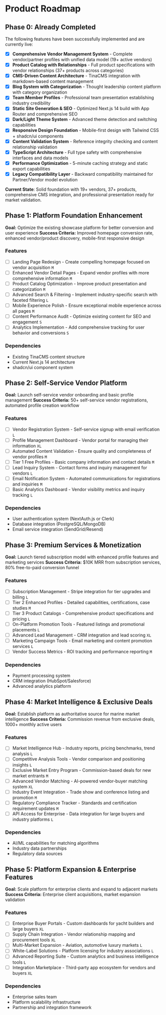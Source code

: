 # Product Roadmap

## Phase 0: Already Completed

The following features have been successfully implemented and are currently live:

- [x] **Comprehensive Vendor Management System** - Complete vendor/partner profiles with unified data model (19+ active vendors)
- [x] **Product Catalog with Relationships** - Full product specifications with vendor relationships (37+ products across categories)
- [x] **CMS-Driven Content Architecture** - TinaCMS integration with markdown-based content management
- [x] **Blog System with Categorization** - Thought leadership content platform with category organization
- [x] **Team Member Profiles** - Professional team presentation establishing industry credibility
- [x] **Static Site Generation & SEO** - Optimized Next.js 14 build with App Router and comprehensive SEO
- [x] **Dark/Light Theme System** - Advanced theme detection and switching capabilities
- [x] **Responsive Design Foundation** - Mobile-first design with Tailwind CSS + shadcn/ui components
- [x] **Content Validation System** - Reference integrity checking and content relationship validation
- [x] **TypeScript Architecture** - Full type safety with comprehensive interfaces and data models
- [x] **Performance Optimization** - 5-minute caching strategy and static export capabilities
- [x] **Legacy Compatibility Layer** - Backward compatibility maintained for Partner/Vendor model evolution

**Current State**: Solid foundation with 19+ vendors, 37+ products, comprehensive CMS integration, and professional presentation ready for market validation.

## Phase 1: Platform Foundation Enhancement

**Goal:** Optimize the existing showcase platform for better conversion and user experience
**Success Criteria:** Improved homepage conversion rate, enhanced vendor/product discovery, mobile-first responsive design

### Features

- [ ] Landing Page Redesign - Create compelling homepage focused on vendor acquisition `M`
- [ ] Enhanced Vendor Detail Pages - Expand vendor profiles with more comprehensive information `M`
- [ ] Product Catalog Optimization - Improve product presentation and categorization `M`
- [ ] Advanced Search & Filtering - Implement industry-specific search with faceted filtering `L`
- [ ] Mobile Experience Polish - Ensure exceptional mobile experience across all pages `M`
- [ ] Content Performance Audit - Optimize existing content for SEO and engagement `S`
- [ ] Analytics Implementation - Add comprehensive tracking for user behavior and conversions `S`

### Dependencies

- Existing TinaCMS content structure
- Current Next.js 14 architecture
- shadcn/ui component system

## Phase 2: Self-Service Vendor Platform

**Goal:** Launch self-service vendor onboarding and basic profile management
**Success Criteria:** 50+ self-service vendor registrations, automated profile creation workflow

### Features

- [ ] Vendor Registration System - Self-service signup with email verification `L`
- [ ] Profile Management Dashboard - Vendor portal for managing their information `XL`
- [ ] Automated Content Validation - Ensure quality and completeness of vendor profiles `M`
- [ ] Tier 1 Free Profiles - Basic company information and contact details `M`
- [ ] Lead Inquiry System - Contact forms and inquiry management for vendors `L`
- [ ] Email Notification System - Automated communications for registrations and inquiries `M`
- [ ] Basic Analytics Dashboard - Vendor visibility metrics and inquiry tracking `L`

### Dependencies

- User authentication system (NextAuth.js or Clerk)
- Database integration (PostgreSQL/MongoDB)
- Email service integration (SendGrid/Resend)

## Phase 3: Premium Services & Monetization

**Goal:** Launch tiered subscription model with enhanced profile features and marketing services
**Success Criteria:** $10K MRR from subscription services, 80% free-to-paid conversion funnel

### Features

- [ ] Subscription Management - Stripe integration for tier upgrades and billing `L`
- [ ] Tier 2 Enhanced Profiles - Detailed capabilities, certifications, case studies `M`
- [ ] Tier 3 Product Catalogs - Comprehensive product specifications and pricing `L`
- [ ] On-Platform Promotion Tools - Featured listings and promotional placements `L`
- [ ] Advanced Lead Management - CRM integration and lead scoring `XL`
- [ ] Marketing Campaign Tools - Email marketing and content promotion services `L`
- [ ] Vendor Success Metrics - ROI tracking and performance reporting `M`

### Dependencies

- Payment processing system
- CRM integration (HubSpot/Salesforce)
- Advanced analytics platform

## Phase 4: Market Intelligence & Exclusive Deals

**Goal:** Establish platform as authoritative source for marine market intelligence
**Success Criteria:** Commission revenue from exclusive deals, 1000+ monthly active users

### Features

- [ ] Market Intelligence Hub - Industry reports, pricing benchmarks, trend analysis `L`
- [ ] Competitive Analysis Tools - Vendor comparison and positioning insights `L`
- [ ] Exclusive Market Entry Program - Commission-based deals for new market entrants `M`
- [ ] Advanced Vendor Matching - AI-powered vendor-buyer matching system `XL`
- [ ] Industry Event Integration - Trade show and conference listing and promotion `M`
- [ ] Regulatory Compliance Tracker - Standards and certification requirement updates `M`
- [ ] API Access for Enterprise - Data integration for large buyers and industry platforms `L`

### Dependencies

- AI/ML capabilities for matching algorithms
- Industry data partnerships
- Regulatory data sources

## Phase 5: Platform Expansion & Enterprise Features

**Goal:** Scale platform for enterprise clients and expand to adjacent markets
**Success Criteria:** Enterprise client acquisitions, market expansion validation

### Features

- [ ] Enterprise Buyer Portals - Custom dashboards for yacht builders and large buyers `XL`
- [ ] Supply Chain Integration - Vendor relationship mapping and procurement tools `XL`
- [ ] Multi-Market Expansion - Aviation, automotive luxury markets `L`
- [ ] White-Label Solutions - Platform licensing for industry associations `L`
- [ ] Advanced Reporting Suite - Custom analytics and business intelligence tools `L`
- [ ] Integration Marketplace - Third-party app ecosystem for vendors and buyers `XL`

### Dependencies

- Enterprise sales team
- Platform scalability infrastructure
- Partnership and integration framework